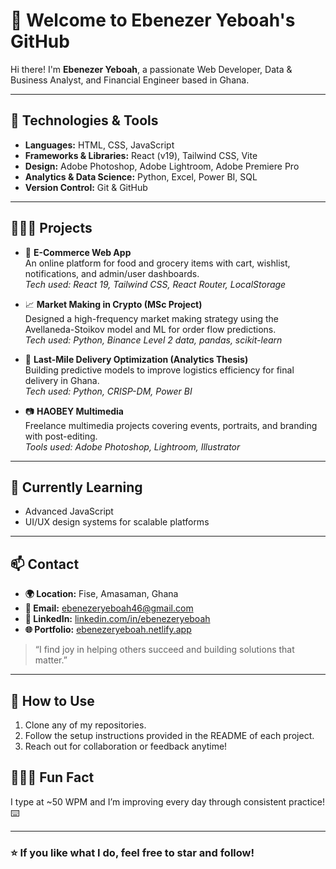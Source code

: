 # 👋 Welcome to Ebenezer Yeboah's GitHub

Hi there! I'm **Ebenezer Yeboah**, a passionate Web Developer, Data & Business Analyst, and Financial Engineer based in Ghana.

---

## 🔧 Technologies & Tools

- **Languages:** HTML, CSS, JavaScript
- **Frameworks & Libraries:** React (v19), Tailwind CSS, Vite
- **Design:** Adobe Photoshop, Adobe Lightroom, Adobe Premiere Pro
- **Analytics & Data Science:** Python, Excel, Power BI, SQL
- **Version Control:** Git & GitHub

---

## 👨🏽‍💻 Projects

- 🛒 **E-Commerce Web App**  
  An online platform for food and grocery items with cart, wishlist, notifications, and admin/user dashboards.  
  _Tech used: React 19, Tailwind CSS, React Router, LocalStorage_

- 📈 **Market Making in Crypto (MSc Project)**  
  Designed a high-frequency market making strategy using the Avellaneda-Stoikov model and ML for order flow predictions.  
  _Tech used: Python, Binance Level 2 data, pandas, scikit-learn_

- 🚚 **Last-Mile Delivery Optimization (Analytics Thesis)**  
  Building predictive models to improve logistics efficiency for final delivery in Ghana.  
  _Tech used: Python, CRISP-DM, Power BI_

- 📷 **HAOBEY Multimedia**  
  Freelance multimedia projects covering events, portraits, and branding with post-editing.  
  _Tools used: Adobe Photoshop, Lightroom, Illustrator_

---

## 🌱 Currently Learning

- Advanced JavaScript 
- UI/UX design systems for scalable platforms

---

## 📫 Contact

- **🌍 Location:** Fise, Amasaman, Ghana  
- **📧 Email:** ebenezeryeboah46@gmail.com  
- **🔗 LinkedIn:** [linkedin.com/in/ebenezeryeboah](https://www.linkedin.com/in/ebenezeryeboah)  
- **🌐 Portfolio:** [ebenezeryeboah.netlify.app](https://ebenezeryeboah.netlify.app)

> “I find joy in helping others succeed and building solutions that matter.”

---

## 🚀 How to Use

1. Clone any of my repositories.
2. Follow the setup instructions provided in the README of each project.
3. Reach out for collaboration or feedback anytime!

## 🙋🏽‍♂️ Fun Fact

I type at ~50 WPM and I’m improving every day through consistent practice! ⌨️


---

### ⭐️ If you like what I do, feel free to star and follow!
